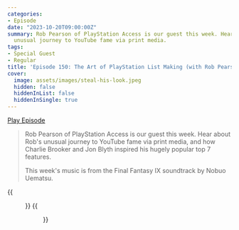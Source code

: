 ```yaml
---
categories:
- Episode
date: "2023-10-20T09:00:00Z"
summary: Rob Pearson of PlayStation Access is our guest this week. Hear about Rob's
  unusual journey to YouTube fame via print media.
tags:
- Special Guest
- Regular
title: 'Episode 150: The Art of PlayStation List Making (with Rob Pearson)'
cover: 
  image: assets/images/steal-his-look.jpeg
  hidden: false
  hiddenInList: false
  hiddenInSingle: true
---
```


[Play Episode](https://www.patreon.com/posts/episode-150-art-91305809)
> Rob Pearson of PlayStation Access is our guest this week. Hear about Rob's unusual journey to YouTube fame via print media, and how Charlie Brooker and Jon Blyth inspired his hugely popular top 7 features.
>
> This week's music is from the Final Fantasy IX soundtrack by Nobuo Uematsu.

{{<figure 
    src="/assets/images/steal-his-look.jpeg" 
    alt="Steal His Look" >}}
{{<figure 
    src="/assets/images/mash-potato.jpeg" 
    alt="Mash Potato" >}}